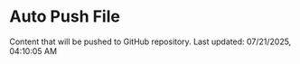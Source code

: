 # Auto Push File

Content that will be pushed to GitHub repository.
Last updated: 07/21/2025, 04:10:05 AM